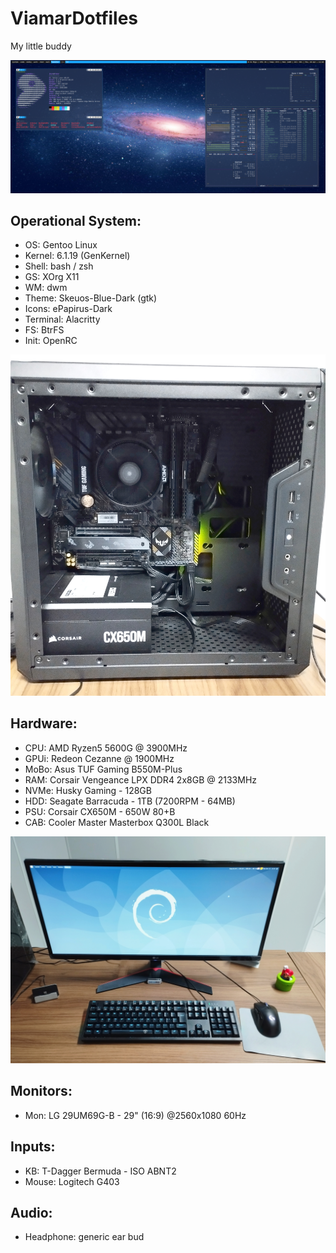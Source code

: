 # ViamarDotfiles


My little buddy


![Neofetch](https://github.com/jKy0n/ViamarDotfiles/blob/main/midia/neofetch-20-apr-2023.png)

## Operational System:

- OS: Gentoo Linux
- Kernel: 6.1.19 (GenKernel)
- Shell: bash / zsh
- GS: XOrg X11
- WM: dwm
- Theme: Skeuos-Blue-Dark (gtk)
- Icons: ePapirus-Dark
- Terminal: Alacritty
- FS: BtrFS
- Init: OpenRC


![Theseus Machine](https://github.com/jKy0n/ViamarDotfiles/blob/main/midia/Viamar-27-Mar-2023.jpg)


## Hardware:

- CPU: AMD Ryzen5 5600G @ 3900MHz
- GPUi: Redeon Cezanne @ 1900MHz
- MoBo: Asus TUF Gaming B550M-Plus
- RAM: Corsair Vengeance LPX DDR4 2x8GB @ 2133MHz
- NVMe: Husky Gaming - 128GB
- HDD: Seagate Barracuda - 1TB (7200RPM - 64MB)
- PSU: Corsair CX650M - 650W 80+B
- CAB: Cooler Master Masterbox Q300L Black


![Peripherals](https://github.com/jKy0n/ViamarDotfiles/blob/main/midia/myDesktop-27-Mar-2023.jpg)


## Monitors:

- Mon: LG 29UM69G-B - 29" (16:9) @2560x1080 60Hz


## Inputs:

- KB: T-Dagger Bermuda - ISO ABNT2
- Mouse: Logitech G403


## Audio:

- Headphone: generic ear bud